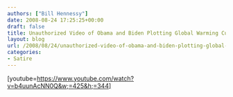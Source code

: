 ```yaml
---
authors: ["Bill Hennessy"]
date: 2008-08-24 17:25:25+00:00
draft: false
title: Unauthorized Video of Obama and Biden Plotting Global Warming Cure
layout: blog
url: /2008/08/24/unauthorized-video-of-obama-and-biden-plotting-global-warming-cure/
categories:
- Satire
---
```


[youtube=https://www.youtube.com/watch?v=b4uunAcNN0Q&w;=425&h;=344]
